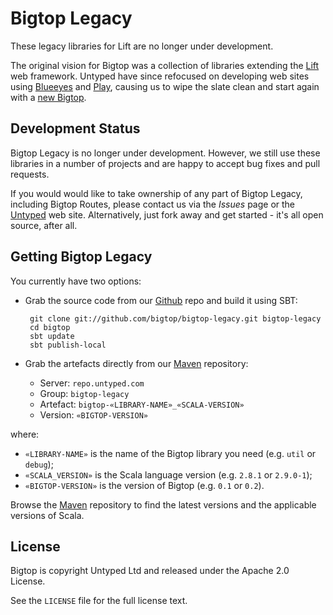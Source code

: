 Bigtop Legacy
=============

These legacy libraries for Lift are no longer under development.

The original vision for Bigtop was a collection of libraries extending the [Lift] web framework. Untyped have since refocused on developing web sites using [Blueeyes] and [Play], causing us to wipe the slate clean and start again with a [new Bigtop].

[Lift]: http://liftweb.net
[Blueeyes]: https://github.com/jdegoes/blueeyes
[Play]: https://github.com/playframework/Play20
[new Bigtop]: https://github.com/bigtop/bigtop

Development Status
------------------

Bigtop Legacy is no longer under development. However, we still use these libraries in a number of projects and are happy to accept bug fixes and pull requests.

If you would would like to take ownership of any part of Bigtop Legacy, including Bigtop Routes, please contact us via the *Issues* page or the [Untyped] web site. Alternatively, just fork away and get started - it's all open source, after all.

[Untyped]: http://untyped.com

Getting Bigtop Legacy
---------------------

You currently have two options:

 - Grab the source code from our [Github] repo and build it using SBT:
 
        git clone git://github.com/bigtop/bigtop-legacy.git bigtop-legacy
        cd bigtop
        sbt update
        sbt publish-local

 - Grab the artefacts directly from our [Maven] repository:
 
   - Server: `repo.untyped.com`
   - Group: `bigtop-legacy`
   - Artefact: `bigtop-«LIBRARY-NAME»_«SCALA-VERSION»`
   - Version: `«BIGTOP-VERSION»`

where:

 - `«LIBRARY-NAME»` is the name of the Bigtop library you need (e.g. `util` or `debug`);
 - `«SCALA_VERSION»` is the Scala language version (e.g. `2.8.1` or `2.9.0-1`);
 - `«BIGTOP-VERSION»` is the version of Bigtop (e.g. `0.1` or `0.2`).

Browse the [Maven] repository to find the latest versions and the applicable versions of Scala.

[Github]: https://github.com/bigtop/bigtop
[Maven]: http://repo.untyped.com/bigtop

License
-------

Bigtop is copyright Untyped Ltd and released under the Apache 2.0 License.

See the `LICENSE` file for the full license text.
